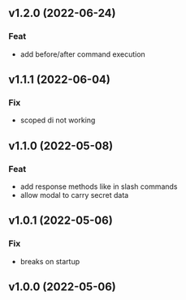 ## v1.2.0 (2022-06-24)

### Feat

- add before/after command execution

## v1.1.1 (2022-06-04)

### Fix

- scoped di not working

## v1.1.0 (2022-05-08)

### Feat

- add response methods like in slash commands
- allow modal to carry secret data

## v1.0.1 (2022-05-06)

### Fix

- breaks on startup

## v1.0.0 (2022-05-06)
